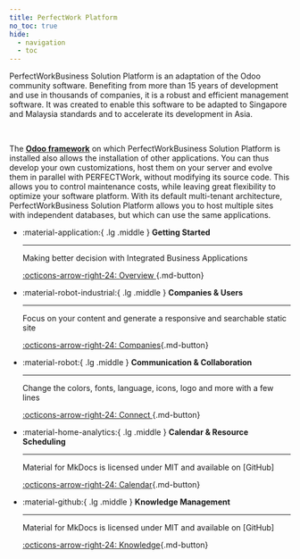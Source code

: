 ```yaml
---
title: PerfectWork Platform
no_toc: true
hide:
  - navigation
  - toc
---
```


PerfectWorkBusiness Solution Platform is an adaptation of the Odoo community software. Benefiting from more than 15 years of development and use in thousands of companies, it is a robust and efficient management software. It was created to enable this software to be adapted to Singapore and Malaysia standards and to accelerate its development in Asia.

<br />

The [**Odoo framework**](https://odoo.com) on which PerfectWorkBusiness Solution Platform is installed also allows the installation of other applications. You can thus develop your own customizations, host them on your server and evolve them in parallel with PERFECTWork, without modifying its source code. This allows you to control maintenance costs, while leaving great flexibility to optimize your software platform.
With its default multi-tenant architecture, PerfectWorkBusiness Solution Platform  allows you to host multiple sites with independent databases, but which can use the same applications.

<div class="grid cards" markdown>

-   :material-application:{ .lg .middle } __Getting Started__

    ---

    Making better decision with Integrated Business Applications

    [:octicons-arrow-right-24: Overview ](./01_getting_started/01_overview.md){.md-button}

-   :material-robot-industrial:{ .lg .middle } __Companies & Users__

    ---

    Focus on your content and generate a responsive and searchable static site

    [:octicons-arrow-right-24: Companies](./02_companies_users/01_companies.md){.md-button}

-   :material-robot:{ .lg .middle } __Communication & Collaboration__

    ---

    Change the colors, fonts, language, icons, logo and more with a few lines

    [:octicons-arrow-right-24: Connect ](./03_connect/01_overview.md){.md-button}

-   :material-home-analytics:{ .lg .middle } __Calendar & Resource Scheduling__

    ---

    Material for MkDocs is licensed under MIT and available on [GitHub]

    [:octicons-arrow-right-24: Calendar](./01_getting_started/01_overview.md){.md-button}

-   :material-github:{ .lg .middle } __Knowledge Management__

    ---

    Material for MkDocs is licensed under MIT and available on [GitHub]

    [:octicons-arrow-right-24: Knowledge](./01_getting_started/01_overview.md){.md-button}


</div>
